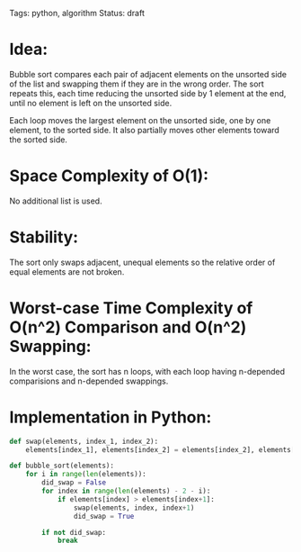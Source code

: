 Tags: python, algorithm
Status: draft

# Idea:

Bubble sort compares each pair of adjacent elements on the unsorted side of the list and swapping them if they are in the wrong order. The sort repeats this, each time reducing the unsorted side by 1 element at the end, until no element is left on the unsorted side.

Each loop moves the largest element on the unsorted side, one by one element, to the sorted side. It also partially moves other elements toward the sorted side.

# Space Complexity of O(1):

No additional list is used.

# Stability:

The sort only swaps adjacent, unequal elements so the relative order of equal elements are not broken.

# Worst-case Time Complexity of O(n^2) Comparison and O(n^2) Swapping:

In the worst case, the sort has n loops, with each loop having n-depended comparisions and n-depended swappings.

# Implementation in Python:

```python
def swap(elements, index_1, index_2):
    elements[index_1], elements[index_2] = elements[index_2], elements[index_1]

def bubble_sort(elements):
    for i in range(len(elements)):
        did_swap = False
        for index in range(len(elements) - 2 - i):
            if elements[index] > elements[index+1]:
                swap(elements, index, index+1)
                did_swap = True

        if not did_swap:
            break
```
